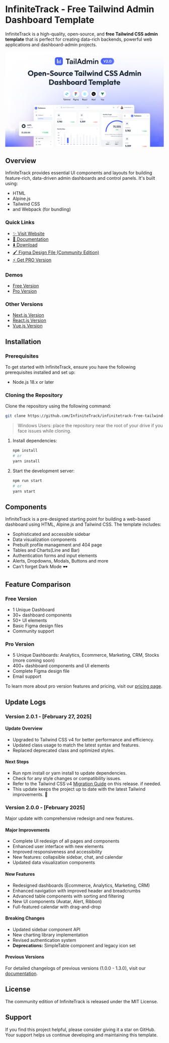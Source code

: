 # InfiniteTrack - Free Tailwind Admin Dashboard Template

InfiniteTrack is a high-quality, open-source, and **free Tailwind CSS admin template** that is perfect for creating data-rich backends,
powerful web applications and dashboard-admin projects.

![InfiniteTrack Dashboard Preview](./banner.png)

## Overview

InfiniteTrack provides essential UI components and layouts for building feature-rich, data-driven admin dashboards and control panels. It's built using:

- HTML
- Alpine.js
- Tailwind CSS
- and Webpack (for bundling)

### Quick Links

- [✨ Visit Website](https://infinitetrack.com)
- [📄 Documentation](https://infinitetrack.com/docs)
- [⬇️ Download](https://infinitetrack.com/download)
- [🖌️ Figma Design File (Community Edition)](https://www.figma.com/community/file/1463141366275764364)
- [⚡ Get PRO Version](https://infinitetrack.com/pricing)

### Demos

- [Free Version](https://free-demo.infinitetrack.com/)
- [Pro Version](https://demo.infinitetrack.com)

### Other Versions

- [Next.js Version](https://github.com/InfiniteTrack/free-nextjs-admin-dashboard)
- [React.js Version](https://github.com/InfiniteTrack/free-react-tailwind-admin-dashboard)
- [Vue.js Version](https://github.com/InfiniteTrack/vue-tailwind-admin-dashboard)

## Installation

### Prerequisites

To get started with InfiniteTrack, ensure you have the following prerequisites installed and set up:

- Node.js 18.x or later

### Cloning the Repository

Clone the repository using the following command:

```bash
git clone https://github.com/InfiniteTrack/infinitetrack-free-tailwind-dashboard-template.git
```

> Windows Users: place the repository near the root of your drive if you face issues while cloning.

1. Install dependencies:

   ```bash
   npm install
   # or
   yarn install
   ```

2. Start the development server:
   ```bash
   npm run start
   # or
   yarn start
   ```

## Components

InfiniteTrack is a pre-designed starting point for building a web-based dashboard using HTML, Alpine.js and Tailwind CSS. The template includes:

- Sophisticated and accessible sidebar
- Data visualization components
- Prebuilt profile management and 404 page
- Tables and Charts(Line and Bar)
- Authentication forms and input elements
- Alerts, Dropdowns, Modals, Buttons and more
- Can't forget Dark Mode 🕶️

## Feature Comparison

### Free Version

- 1 Unique Dashboard
- 30+ dashboard components
- 50+ UI elements
- Basic Figma design files
- Community support

### Pro Version

- 5 Unique Dashboards: Analytics, Ecommerce, Marketing, CRM, Stocks (more coming soon)
- 400+ dashboard components and UI elements
- Complete Figma design file
- Email support

To learn more about pro version features and pricing, visit our [pricing page](https://infinitetrack.com/pricing).

## Update Logs

### Version 2.0.1 - [February 27, 2025]

#### Update Overview

- Upgraded to Tailwind CSS v4 for better performance and efficiency.
- Updated class usage to match the latest syntax and features.
- Replaced deprecated class and optimized styles.

#### Next Steps

- Run npm install or yarn install to update dependencies.
- Check for any style changes or compatibility issues.
- Refer to the Tailwind CSS v4 [Migration Guide](https://tailwindcss.com/docs/upgrade-guide) on this release. if needed.
- This update keeps the project up to date with the latest Tailwind improvements. 🚀

### Version 2.0.0 - [February 2025]

Major update with comprehensive redesign and new features.

#### Major Improvements

- Complete UI redesign of all pages and components
- Enhanced user interface with new elements
- Improved responsiveness and accessibility
- New features: collapsible sidebar, chat, and calendar
- Updated data visualization components

#### New Features

- Redesigned dashboards (Ecommerce, Analytics, Marketing, CRM)
- Enhanced navigation with improved header and breadcrumbs
- Advanced table components with sorting and filtering
- New UI components (Avatar, Alert, Ribbon)
- Full-featured calendar with drag-and-drop

#### Breaking Changes

- Updated sidebar component API
- New charting library implementation
- Revised authentication system
- **Deprecations:** SimpleTable component and legacy icon set

#### Previous Versions

For detailed changelogs of previous versions (1.0.0 - 1.3.0), visit our [documentation](https://infinitetrack.com/docs/update-logs/).

## License

The community edition of InfiniteTrack is released under the MIT License.

## Support

If you find this project helpful, please consider giving it a star on GitHub. Your support helps us continue developing and maintaining this template.
